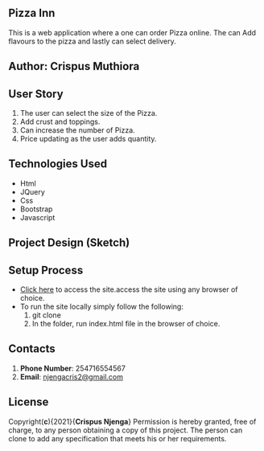 ## Pizza Inn

This is a web application where a one can order Pizza online. The can Add flavours to the pizza and lastly can select delivery. 
## Author: Crispus Muthiora

## User Story

1. The user can select the size of the Pizza.
2. Add crust and toppings.
3. Can increase the number of Pizza. 
4. Price updating as the user adds quantity.
## Technologies Used

* Html
* JQuery
* Css
* Bootstrap
* Javascript
## Project Design (Sketch)

## Setup Process

* [Click here]() to access the site.access the site using any browser of choice.
* To run the site locally simply follow the following:
    1. git clone 
    2. In the folder, run index.html file in the browser of choice.

## Contacts

1. __Phone Number__: 254716554567
2. __Email__: njengacris2@gmail.com

## License

Copyright(__c__){2021}{__Crispus Njenga__} Permission is hereby granted, free of charge, to any person obtaining a copy of this project. The person can clone to add any specification that meets his or her requirements.